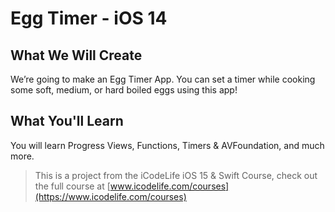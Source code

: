 # Egg Timer - iOS 14

## What We Will Create

We’re going to make an Egg Timer App. You can set a timer while cooking some soft, medium, or hard boiled eggs using this app!

## What You'll Learn

You will learn Progress Views, Functions, Timers & AVFoundation, and much more. 




>This is a project from the iCodeLife iOS 15 & Swift Course, check out the full course at [www.icodelife.com/courses](https://www.icodelife.com/courses)
